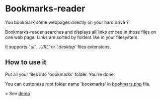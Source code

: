 # Bookmarks-reader

You bookmark some webpages directly on your hard drive ?

Bookmarks-reader searches and displays all links embed in those files on one web page. Links are sorted by folders like in your filesystem.

It supports *'.ul'*, *'.URL'* or *'.desktop'* files extensions.

## How to use it
Put all your files into 'bookmarks' folder.
You're done.

You can customize root folder name 'bookmarks' in [bookmars.php](https://github.com/dvdn/bookmarks-reader/blob/master/inc/bookmarks.php#L5 "go to inc/bookmarks.php") file.

\> See [demo](http://dvdn.online.fr/bookmarks-reader/)
